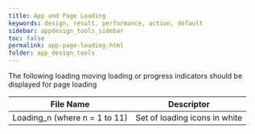 ```yaml
---
title: App and Page Loading
keywords: design, result, performance, action, default
sidebar: appdesign_tools_sidebar
toc: false
permalink: app-page-loading.html
folder: app_design_tools 
---
```





The following loading moving loading or progress indicators should be displayed for page loading

| File Name                     | Descriptor                    |
|-------------------------------|-------------------------------|
| Loading_n (where n = 1 to 11) | Set of loading icons in white |